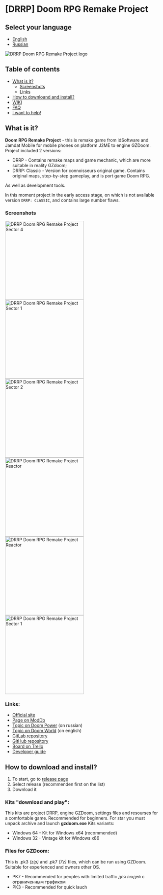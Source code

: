 # [DRRP] Doom RPG Remake Project

## Select your language
- [English](#contents)
- [Russian](#README_RUS.md)

![DRRP Doom RPG Remake Project logo](https://i.postimg.cc/RhfMwJyH/doom-rpg-remake-project.png)

<a name="contents"></a>

## Table of contents
- [What is it?](#about)
  - [Screenshots](#screenshots)
  - [Links](#links)
- [How to downloand and install?](#install)
- [WIKI](https://gitlab.com/prophessor/DRRP/wikis)
- [FAQ](#)
- [I want to help!](https://github.com/DRRP-Team/DRRP/wiki/rus-interactive-iwannahelp)

<a name="about"></a>

## What is it?

**Doom RPG Remake Project** - this is remake game from idSoftware and Jamdat Mobile for mobile phones on platform J2ME to engine GZDoom.
Project included 2 versions:
- DRRP - Contains remake maps and game mechanic, which are more suitable in reality GZdoom;
- DRRP: Classic - Version for connoisseurs original game. Contains original maps, step-by-step gameplay, and is port game Doom RPG.

As well as development tools.

In this moment project in the early access stage, on which is not avaliable version `DRRP: CLASSIC`, and contains large number flaws.

<a name="screenshots"></a>

### Screenshots

[<img alt="DRRP Doom RPG Remake Project Sector 4" src="http://drrpofficial.tk/img/screenshots/thumbnails/1.jpg" width=256/>](http://drrpofficial.tk/img/screenshots/thumbnails/1.jpg)
[<img alt="DRRP Doom RPG Remake Project Sector 1" src="http://drrpofficial.tk/img/screenshots/thumbnails/2.jpg" width=256/>](http://drrpofficial.tk/img/screenshots/thumbnails/2.jpg)
[<img alt="DRRP Doom RPG Remake Project Sector 2" src="http://drrpofficial.tk/img/screenshots/thumbnails/3.jpg" width=256/>](http://drrpofficial.tk/img/screenshots/thumbnails/3.jpg)
[<img alt="DRRP Doom RPG Remake Project Reactor" src="http://drrpofficial.tk/img/screenshots/thumbnails/4.jpg" width=256/>](http://drrpofficial.tk/img/screenshots/thumbnails/4.jpg)
[<img alt="DRRP Doom RPG Remake Project Reactor" src="http://drrpofficial.tk/img/screenshots/thumbnails/5.jpg" width=256/>](http://drrpofficial.tk/img/screenshots/thumbnails/5.jpg)
[<img alt="DRRP Doom RPG Remake Project Sector 1" src="http://drrpofficial.tk/img/screenshots/thumbnails/6.jpg" width=256/>](http://drrpofficial.tk/img/screenshots/thumbnails/6.jpg)

<a name="links"></a>

### Links:
- [Official site](http://drrpofficial.tk)
- [Page on ModDb](https://www.moddb.com/mods/drrp-doom-rpg-remake-project)
- [Topic on Doom Power](http://i.iddqd.ru/viewtopic.php?p=98116) (on russian)
- [Topic on Doom World](https://www.doomworld.com/forum/topic/102919-drrp-doom-rpg-remake-project/) (on english)
- [GitLab repository](https://gitlab.com/PROPHESSOR/DRRP)
- [GitHub repository](https://github.com/DRRP-Team/DRRP)
- [Board on Trello](https://trello.com/b/OGA3JkEH/drrp-doom-rpg-remake-project)
- [Developer guide](https://gitlab.com/prophessor/DRRP/blob/master/CONTRIBUTING.md)

<a name="install"></a>

## How to download and install?

1. To start, go to <a href="https://github.com/DRRP-Team/DRRP/releases" target="_blank">release page</a>
2. Select release (recommenden first on the list)
3. Download it

<a name="buildfiles"></a>

### Kits "download and play":

This kits are project DRRP, engine GZDoom, settings files and resourses for a comfortable game.
Recommended for beginners.
For star you must unpack archive and launch **gzdoom.exe**
Kits variants:
- Windows 64 - Kit for Windows x64 (recommended)
- Windows 32 - Vintage kit for Windows x86

<a name="pkfiles"></a>

### Files for GZDoom:

This is .pk3 *(zip)* and .pk7 *(7z)* files, which can be run using GZDoom.
Suitable for experienced and owners other OS.
- PK7 - Recommended for peoples with limited traffic для людей с ограниченным трафиком
- PK3 - Recommended for quick lauch
